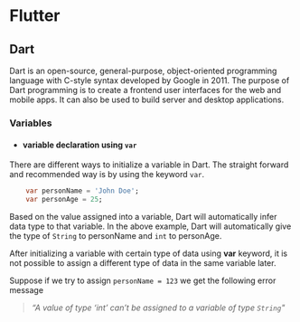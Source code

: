 # Flutter

## Dart

Dart is an open-source, general-purpose, object-oriented programming language with C-style syntax developed by Google in 2011. The purpose of Dart programming is to create a frontend user interfaces for the web and mobile apps. It can also be used to build server and desktop applications.

### Variables

- #### variable declaration using `var`

There are different ways to initialize a variable in Dart. The straight forward and recommended way is by using the keyword `var`.

```dart
    var personName = 'John Doe';
    var personAge = 25;
```

Based on the value assigned into a variable, Dart will automatically infer data type to that variable. In the above example, Dart will automatically give the type of `String` to personName and `int` to personAge.

After initializing a variable with certain type of data using **var** keyword, it is not possible to assign a different type of data in the same variable later.

Suppose if we try to assign `personName = 123`  we get the following error message

>*“A value of type ‘int’ can’t be assigned to a variable of type `String`"*
